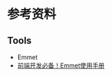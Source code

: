 # 参考资料

## Tools

- Emmet
 - [前端开发必备！Emmet使用手册](http://www.w3cplus.com/tools/emmet-cheat-sheet.html)
